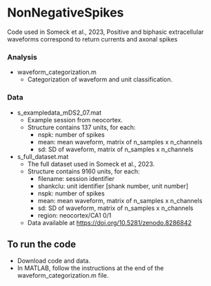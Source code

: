 # NonNegativeSpikes
Code used in Someck et al., 2023, Positive and biphasic extracellular waveforms correspond to return currents and axonal spikes

### Analysis
- waveform_categorization.m
  - Categorization of waveform and unit classification.
 
### Data
- s_exampledata_mDS2_07.mat
  - Example session from neocortex.
  - Structure contains 137 units, for each:
    - nspk:     number of spikes
    - mean:     mean waveform, matrix of n_samples x n_channels
    - sd:       SD of waveform, matrix of n_samples x n_channels
- s_full_dataset.mat
  - The full dataset used in Someck et al., 2023.
  - Structure contains 9160 units, for each:
     - filename: session identifier
     - shankclu: unit identifier [shank number, unit number]
     - nspk:     number of spikes
     - mean:     mean waveform, matrix of n_samples x n_channels
     - sd:       SD of waveform, matrix of n_samples x n_channels
     - region:   neocortex/CA1 0/1
  - Data available at https://doi.org/10.5281/zenodo.8286842
   
 ## To run the code
- Download code and data.
- In MATLAB, follow the instructions at the end of the waveform_categorization.m file.
